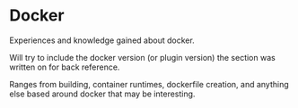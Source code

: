 # Docker

Experiences and knowledge gained about docker.

Will try to include the docker version (or plugin version) the section was written on for back reference.

Ranges from building, container runtimes, dockerfile creation, and anything else based around docker that may be interesting.

